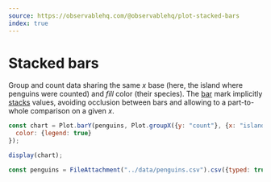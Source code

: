 ```yaml
---
source: https://observablehq.com/@observablehq/plot-stacked-bars
index: true
---
```


# Stacked bars

Group and count data sharing the same _x_ base (here, the island where penguins were counted) and _fill_ color (their species). The [bar](https://observablehq.com/plot/marks/bar) mark implicitly [stacks](https://observablehq.com/plot/transforms/stack) values, avoiding occlusion between bars and allowing to a part-to-whole comparison on a given _x_.

```js
const chart = Plot.barY(penguins, Plot.groupX({y: "count"}, {x: "island", fill: "species"})).plot({
  color: {legend: true}
});

display(chart);
```

```js echo
const penguins = FileAttachment("../data/penguins.csv").csv({typed: true});
```
